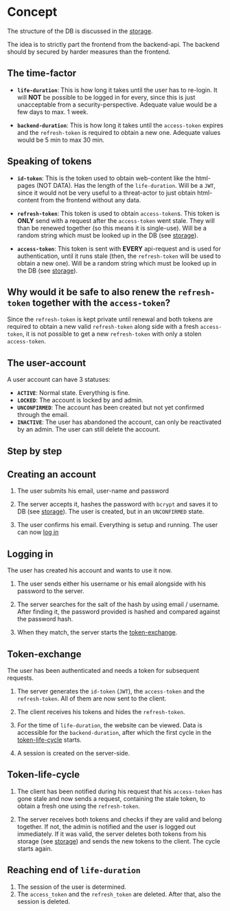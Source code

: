# Concept
The structure of the DB is discussed in the [storage](storage.md).  

The idea is to strictly part the frontend from the backend-api. The backend should by secured by harder measures than the frontend. 

## The time-factor
- **`life-duration`**: This is how long it takes until the user has to re-login. It will **NOT** be possible to be logged in for every, since this is just unacceptable from a security-perspective. Adequate value would be a few days to max. 1 week.  

- **`backend-duration`**: This is how long it takes until the `access-token` expires and the `refresh-token` is required to obtain a new one. Adequate values would be 5 min to max 30 min.

## Speaking of tokens
- **`id-token`**: This is the token used to obtain web-content like the html-pages (NOT DATA). Has the length of the `life-duration`. Will be a `JWT`, since it would not be very useful to a threat-actor to just obtain html-content from the frontend without any data.

- **`refresh-token`**: This token is used to obtain `access-token`s. This token is **ONLY** send with a request after the `access-token` went stale. They will than be renewed together (so this means it is single-use). Will be a random string which must be looked up in the DB (see [storage](storage.md)).

- **`access-token`**: This token is sent with **EVERY** api-request and is used for authentication, until it runs stale (then, the `refresh-token` will be used to obtain a new one). Will be a random string which must be looked up in the DB (see [storage](storage.md)).

## Why would it be safe to also renew the `refresh-token` together with the `access-token`?
Since the `refresh-token` is kept private until renewal and both tokens are required to obtain a new valid `refresh-token` along side with a fresh `access-token`, it is not possible to get a new `refresh-token` with only a stolen `access-token`.

## The user-account
A user account can have 3 statuses:
- **`ACTIVE`**: Normal state. Everything is fine.
- **`LOCKED`**: The account is locked by and admin.
- **`UNCONFIRMED`**: The account has been created but not yet confirmed through the email.
- **`INACTIVE`**: The user has abandoned the account, can only be reactivated by an admin. The user can still delete the account.

## Step by step
## Creating an account
1. The user submits his email, user-name and password  

3. The server accepts it, hashes the password with `bcrypt` and saves it to DB (see [storage](storage.md)). The user is created, but in an `UNCONFIRMED` state.  

5. The user confirms his email. Everything is setup and running. The user can now [log in](#logging-in)

## Logging in
The user has created his account and wants to use it now.
1. The user sends either his username or his email alongside with his password to the server.  

3. The server searches for the salt of the hash by using email / username. After finding it, the password provided is hashed and compared against the password hash.  

5. When they match, the server starts the [token-exchange](#token-exchange).

## Token-exchange
The user has been authenticated and needs a token for subsequent requests. 
1. The server generates the `id-token` (`JWT`), the `access-token` and the `refresh-token`. All of them are now sent to the client.
  
3. The client receives his tokens and hides the `refresh-token`.  

4. For the time of `life-duration`, the website can be viewed. Data is accessible for the `backend-duration`, after which the first cycle in the [token-life-cycle](#token-life-cycle) starts.

5. A session is created on the server-side.

## Token-life-cycle
1. The client has been notified during his request that his `access-token` has gone stale and now sends a request, containing the stale token, to obtain a fresh one using the `refresh-token`.  

3. The server receives both tokens and checks if they are valid and belong together. If not, the admin is notified and the user is logged out immediately. If it was valid, the server deletes both tokens from his storage (see [storage](storage.md)) and sends the new tokens to the client. The cycle starts again.

## Reaching end of `life-duration`
1. The session of the user is determined.
2. The `access_token` and the `refresh_token` are deleted. After that, also the session is deleted.